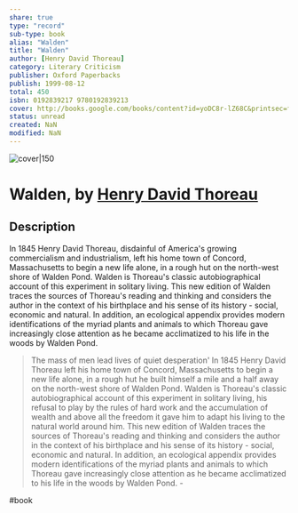```yaml
---
share: true
type: "record"
sub-type: book
alias: "Walden"
title: "Walden"
author: [Henry David Thoreau]
category: Literary Criticism
publisher: Oxford Paperbacks
publish: 1999-08-12
total: 450
isbn: 0192839217 9780192839213
cover: http://books.google.com/books/content?id=yoDC8r-lZ68C&printsec=frontcover&img=1&zoom=1&edge=curl&source=gbs_api
status: unread
created: NaN 
modified: NaN
---
```


![cover|150](http://books.google.com/books/content?id=yoDC8r-lZ68C&printsec=frontcover&img=1&zoom=1&edge=curl&source=gbs_api)

# Walden, by [Henry David Thoreau](Henry%20David%20Thoreau.md)

## Description
In 1845 Henry David Thoreau, disdainful of America's growing commercialism and industrialism, left his home town of Concord, Massachusetts to begin a new life alone, in a rough hut on the north-west shore of Walden Pond. Walden is Thoreau's classic autobiographical account of this experiment in solitary living. This new edition of Walden traces the sources of Thoreau's reading and thinking and considers the author in the context of his birthplace and his sense of its history - social, economic and natural. In addition, an ecological appendix provides modern identifications of the myriad plants and animals to which Thoreau gave increasingly close attention as he became acclimatized to his life in the woods by Walden Pond. 

>The mass of men lead lives of quiet desperation' In 1845 Henry David Thoreau left his home town of Concord, Massachusetts to begin a new life alone, in a rough hut he built himself a mile and a half away on the north-west shore of Walden Pond. Walden is Thoreau's classic autobiographical account of this experiment in solitary living, his refusal to play by the rules of hard work and the accumulation of wealth and above all the freedom it gave him to adapt his living to the natural world around him. This new edition of Walden traces the sources of Thoreau's reading and thinking and considers the author in the context of his birthplace and his sense of its history - social, economic and natural. In addition, an ecological appendix provides modern identifications of the myriad plants and animals to which Thoreau gave increasingly close attention as he became acclimatized to his life in the woods by Walden Pond. -

 #book